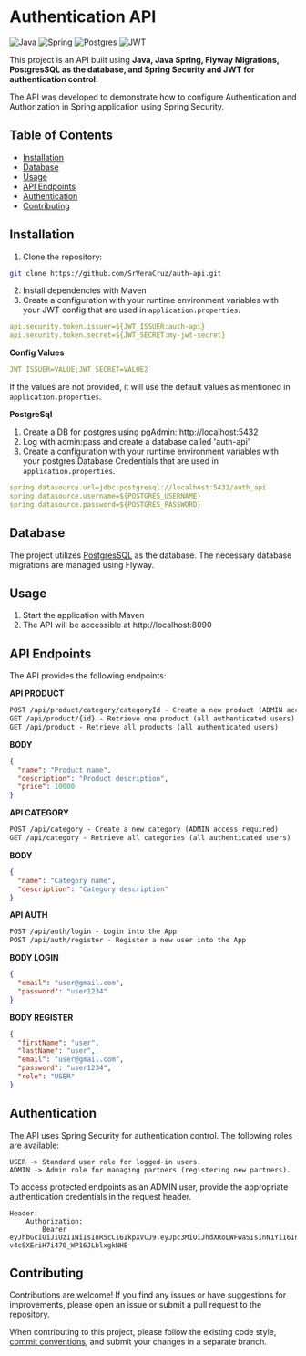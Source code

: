 # Authentication API

![Java](https://img.shields.io/badge/java-%23ED8B00.svg?style=for-the-badge&logo=openjdk&logoColor=white)
![Spring](https://img.shields.io/badge/spring-%236DB33F.svg?style=for-the-badge&logo=spring&logoColor=white)
![Postgres](https://img.shields.io/badge/postgres-%23316192.svg?style=for-the-badge&logo=postgresql&logoColor=white)
![JWT](https://img.shields.io/badge/JWT-black?style=for-the-badge&logo=JSON%20web%20tokens)

This project is an API built using **Java, Java Spring, Flyway Migrations, PostgresSQL as the database, and Spring Security and JWT for authentication control.**

The API was developed to demonstrate how to configure Authentication and Authorization in Spring application using Spring Security.

## Table of Contents

- [Installation](#installation)
- [Database](#database)
- [Usage](#usage)
- [API Endpoints](#api-endpoints)
- [Authentication](#authentication)
- [Contributing](#contributing)

## Installation

1. Clone the repository:

```bash
git clone https://github.com/SrVeraCruz/auth-api.git
```

2. Install dependencies with Maven
3. Create a configuration with your runtime environment variables with your
   JWT config that are used in `application.properties`.

```yaml
api.security.token.issuer=${JWT_ISSUER:auth-api}
api.security.token.secret=${JWT_SECRET:my-jwt-secret}
```
**Config Values**

```yaml
JWT_ISSUER=VALUE;JWT_SECRET=VALUE2
```
If the values are not provided, it will use the default values as mentioned in `application.properties`.

**PostgreSql**

1. Create a DB for postgres using pgAdmin: http://localhost:5432
2. Log with admin:pass and create a database called 'auth-api'
3. Create a configuration with your runtime environment variables with your
   postgres Database Credentials that are used in `application.properties`.

```yaml
spring.datasource.url=jdbc:postgresql://localhost:5432/auth_api
spring.datasource.username=${POSTGRES_USERNAME}
spring.datasource.password=${POSTGRES_PASSWORD}
```


## Database
The project utilizes [PostgresSQL](https://www.postgresql.org/) as the database. The necessary database migrations are managed using Flyway.


## Usage

1. Start the application with Maven
2. The API will be accessible at http://localhost:8090


## API Endpoints
The API provides the following endpoints:

**API PRODUCT**
```markdown
POST /api/product/category/categoryId - Create a new product (ADMIN access required)
GET /api/product/{id} - Retrieve one product (all authenticated users)
GET /api/product - Retrieve all products (all authenticated users)
```

**BODY**
```json
{
  "name": "Product name",
  "description": "Product description",
  "price": 10000
}
```

**API CATEGORY**
```markdown
POST /api/category - Create a new category (ADMIN access required)
GET /api/category - Retrieve all categories (all authenticated users)
```

**BODY**
```json
{
  "name": "Category name",
  "description": "Category description"
}
```

**API AUTH**
```markdown
POST /api/auth/login - Login into the App
POST /api/auth/register - Register a new user into the App 
```

**BODY LOGIN**
```json
{
  "email": "user@gmail.com",
  "password": "user1234"
}
```

**BODY REGISTER**
```json
{
  "firstName": "user",
  "lastName": "user",
  "email": "user@gmail.com",
  "password": "user1234",
  "role": "USER"
}
```

## Authentication
The API uses Spring Security for authentication control. The following roles are available:

```
USER -> Standard user role for logged-in users.
ADMIN -> Admin role for managing partners (registering new partners).
```
To access protected endpoints as an ADMIN user, provide the appropriate authentication credentials in the request header.

```
Header:
    Authorization:
        Bearer eyJhbGciOiJIUzI1NiIsInR5cCI6IkpXVCJ9.eyJpc3MiOiJhdXRoLWFwaSIsInN1YiI6InVzZXJAZ21haWwuY29tIiwiZXhwIjoxNzM4NDcwODI4fQ.TLQgyWTXlZapg-v4cSXEriH7i470_WP16JLblxgkNHE
```

## Contributing

Contributions are welcome! If you find any issues or have suggestions for improvements, please open an issue or submit a pull request to the repository.

When contributing to this project, please follow the existing code style, [commit conventions](https://www.conventionalcommits.org/en/v1.0.0/), and submit your changes in a separate branch.



